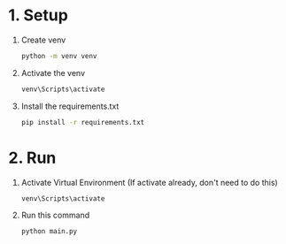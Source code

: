 # 1. Setup

1. Create venv
    ```bash
    python -m venv venv
    ```
2. Activate the venv
    ```bash
    venv\Scripts\activate
    ```
3. Install the requirements.txt
    ```bash
    pip install -r requirements.txt
    ```


# 2. Run

1. Activate Virtual Environment (If activate already, don't need to do this)
    ```bash
    venv\Scripts\activate
    ```

2. Run this command
    ```bash
    python main.py
    ```